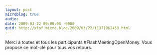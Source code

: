 ```yaml
---
layout: post
microblog: true
audio: 
date: 2009-03-22 00:00:00 -0000
guid: http://xtof.micro.blog/2009/03/22/t1371962453.html
---
```

Merci à toutes et tous les participants #FlashMeetingOpenMoney. Vous propose ce mot-clé pour tous vos retours.
